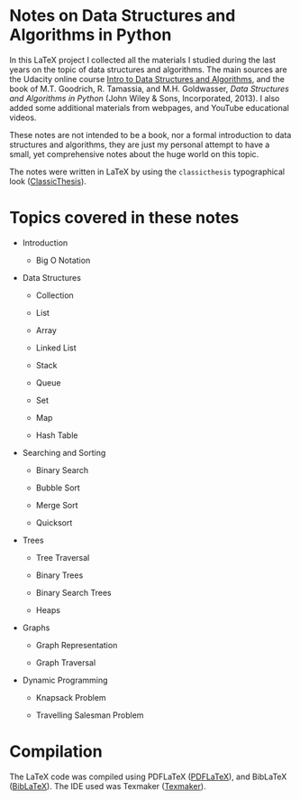 # Notes on Data Structures and Algorithms in Python

In this LaTeX project I collected all the materials I studied during the last years on the topic of data structures and algorithms. The main sources are the Udacity online course [Intro to Data Structures and Algorithms](https://www.udacity.com/course/data-structures-and-algorithms-in-python--ud513), and the book of M.T. Goodrich, R. Tamassia, and M.H. Goldwasser, *Data Structures and Algorithms in Python* (John Wiley & Sons, Incorporated, 2013). I also added some additional materials from webpages, and YouTube educational videos.

These notes are not intended to be a book, nor a formal introduction to
data structures and algorithms, they are just my personal attempt to have a
small, yet comprehensive notes about the huge world on this topic.



The notes were written in LaTeX by using the `classicthesis` typographical look ([ClassicThesis](https://ctan.org/pkg/classicthesis)).

# Topics covered in these notes

- Introduction
  
  - Big O Notation

- Data Structures
  
  - Collection
  
  - List
  
  - Array
  
  - Linked List
  
  - Stack
  
  - Queue
  
  - Set
  
  - Map
  
  - Hash Table

- Searching and Sorting
  
  - Binary Search
  
  - Bubble Sort
  
  - Merge Sort
  
  - Quicksort

- Trees
  
  - Tree Traversal
  
  - Binary Trees
  
  - Binary Search Trees
  
  - Heaps

- Graphs
  
  - Graph Representation 
  
  - Graph Traversal

- Dynamic Programming
  
  - Knapsack Problem
  
  - Travelling Salesman Problem

# Compilation

The LaTeX code was compiled using PDFLaTeX ([PDFLaTeX](https://www.tug.org/applications/pdftex/)), and BibLaTeX ([BibLaTeX](https://www.ctan.org/pkg/biblatex)). The IDE used was Texmaker ([Texmaker](https://www.xm1math.net/texmaker/)).
